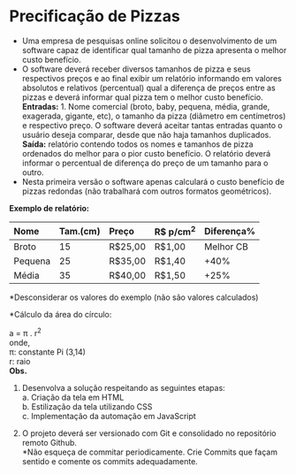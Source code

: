 # Precificação de Pizzas 

-   Uma empresa de pesquisas online solicitou o desenvolvimento de um software capaz de identificar qual tamanho de pizza apresenta o melhor custo benefício. 
-   O software deverá receber diversos tamanhos de pizza e seus respectivos preços e ao final exibir um relatório informando em valores absolutos e relativos (percentual) qual a diferença de preços entre as pizzas e deverá informar qual pizza tem o melhor custo benefício.  
**Entradas:**  1. Nome comercial (broto, baby, pequena, média, grande, exagerada, gigante, etc), o tamanho da pizza (diâmetro em centímetros) e respectivo preço. O software deverá aceitar tantas entradas quanto o usuário deseja comparar, desde que não haja tamanhos duplicados.   
**Saída:** relatório contendo todos os nomes e tamanhos de pizza ordenados do melhor para o pior custo benefício.  O relatório deverá informar o percentual de diferença do preço de um tamanho para o outro. 
-   Nesta primeira versão o software apenas calculará o custo benefício de pizzas redondas (não trabalhará com outros formatos geométricos).  

**Exemplo de relatório:**

| Nome        | Tam.(cm) | Preço  | R$ p/cm<sup>2</sup> |Diferença%  | 
|:-------------|:--------|:-------|:---------|:---------|
|Broto         | 15      |R$25,00 |R$1,00    |Melhor CB |
|Pequena       | 25      |R$35,00 |R$1,40    |+40%      |
|Média         | 35      |R$40,00 |R$1,50    |+25%      |
  
*Desconsiderar os valores do exemplo (não são valores calculados)

*Cálculo da área do círculo: 

a = π . r<sup>2</sup>  
onde,   
π: constante Pi (3,14)  
r: raio  
**Obs.** 
1.	Desenvolva a solução respeitando as seguintes etapas:  
    a.	Criação da tela em HTML  
    b.	Estilização da tela utilizando CSS  
    c.	Implementação da automação em JavaScript  

2.	O projeto deverá ser versionado com Git e consolidado no repositório remoto Github.  
*Não esqueça de commitar periodicamente. Crie Commits que façam sentido e comente os commits adequadamente. 